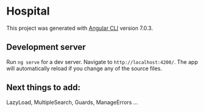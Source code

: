 # Hospital

This project was generated with [Angular CLI](https://github.com/angular/angular-cli) version 7.0.3.

## Development server

Run `ng serve` for a dev server. Navigate to `http://localhost:4200/`. The app will automatically reload if you change any of the source files.


## Next things to add:
LazyLoad, 
MultipleSearch, 
Guards, 
ManageErrors 
...


